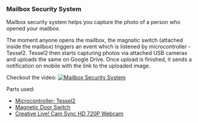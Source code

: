 ### Mailbox Security System

Mailbox security system helps you capture the photo of a person who opened your mailbox.

The moment anyone opens the mailbox, the magnatic switch (attached inside the mailbox) triggers an event which is listened by microcontroller - Tessel2. Tessel2 then starts capturing photos via attached USB cameras and uploads the same on Google Drive. Once upload is finished, it sends a notification on mobile with the link to the uploaded image.

Checkout the video:
[![Mailbox Security System](http://img.youtube.com/vi/Y1d0odJipEs/0.jpg)](http://www.youtube.com/watch?v=Y1d0odJipEs "Mailbox Security System")

Parts used:
  - [Microcontroller: Tessel2](https://tessel.io/)
  - [Magnetic Door Switch](https://www.sparkfun.com/products/13247?_ga=2.53994541.468617132.1562469670-143300034.1559774691)
  - [Creative Live! Cam Sync HD 720P Webcam](https://www.amazon.com/gp/product/B0092QJRPC/ref=ppx_yo_dt_b_asin_title_o01_s00?ie=UTF8&psc=1)



